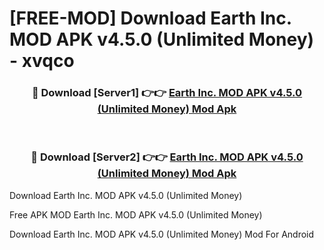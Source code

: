 # [FREE-MOD] Download Earth Inc. MOD APK v4.5.0 (Unlimited Money) - xvqco


<div align="center">
<h3>🔴 Download [Server1] 👉👉 <a href="https://apk-comot.site?title=Earth_Inc._MOD_APK_v4.5.0_(Unlimited_Money)">Earth Inc. MOD APK v4.5.0 (Unlimited Money) Mod Apk</a></h3><br>

<h3>🔴 Download [Server2] 👉👉 <a href="https://apk-comot.site?title=Earth_Inc._MOD_APK_v4.5.0_(Unlimited_Money)">Earth Inc. MOD APK v4.5.0 (Unlimited Money) Mod Apk</a></h3>
</div>



Download Earth Inc. MOD APK v4.5.0 (Unlimited Money) 

Free APK MOD Earth Inc. MOD APK v4.5.0 (Unlimited Money) 

Download Earth Inc. MOD APK v4.5.0 (Unlimited Money) Mod For Android
